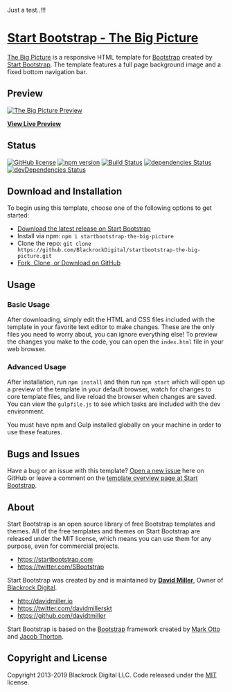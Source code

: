 Just a test..!!!
# [Start Bootstrap - The Big Picture](https://startbootstrap.com/template-overviews/the-big-picture/)

[The Big Picture](http://startbootstrap.com/template-overviews/the-big-picture/) is a responsive HTML template for [Bootstrap](http://getbootstrap.com/) created by [Start Bootstrap](http://startbootstrap.com/). The template features a full page background image and a fixed bottom navigation bar.

## Preview

[![The Big Picture Preview](https://startbootstrap.com/assets/img/templates/the-big-picture.jpg)](https://blackrockdigital.github.io/startbootstrap-the-big-picture/)

**[View Live Preview](https://blackrockdigital.github.io/startbootstrap-the-big-picture/)**

## Status

[![GitHub license](https://img.shields.io/badge/license-MIT-blue.svg)](https://raw.githubusercontent.com/BlackrockDigital/startbootstrap-the-big-picture/master/LICENSE)
[![npm version](https://img.shields.io/npm/v/startbootstrap-the-big-picture.svg)](https://www.npmjs.com/package/startbootstrap-the-big-picture)
[![Build Status](https://travis-ci.org/BlackrockDigital/startbootstrap-the-big-picture.svg?branch=master)](https://travis-ci.org/BlackrockDigital/startbootstrap-the-big-picture)
[![dependencies Status](https://david-dm.org/BlackrockDigital/startbootstrap-the-big-picture/status.svg)](https://david-dm.org/BlackrockDigital/startbootstrap-the-big-picture)
[![devDependencies Status](https://david-dm.org/BlackrockDigital/startbootstrap-the-big-picture/dev-status.svg)](https://david-dm.org/BlackrockDigital/startbootstrap-the-big-picture?type=dev)

## Download and Installation

To begin using this template, choose one of the following options to get started:
* [Download the latest release on Start Bootstrap](https://startbootstrap.com/template-overviews/the-big-picture/)
* Install via npm: `npm i startbootstrap-the-big-picture`
* Clone the repo: `git clone https://github.com/BlackrockDigital/startbootstrap-the-big-picture.git`
* [Fork, Clone, or Download on GitHub](https://github.com/BlackrockDigital/startbootstrap-the-big-picture)

## Usage

### Basic Usage

After downloading, simply edit the HTML and CSS files included with the template in your favorite text editor to make changes. These are the only files you need to worry about, you can ignore everything else! To preview the changes you make to the code, you can open the `index.html` file in your web browser.

### Advanced Usage

After installation, run `npm install` and then run `npm start` which will open up a preview of the template in your default browser, watch for changes to core template files, and live reload the browser when changes are saved. You can view the `gulpfile.js` to see which tasks are included with the dev environment.

You must have npm and Gulp installed globally on your machine in order to use these features.

## Bugs and Issues

Have a bug or an issue with this template? [Open a new issue](https://github.com/BlackrockDigital/startbootstrap-the-big-picture/issues) here on GitHub or leave a comment on the [template overview page at Start Bootstrap](http://startbootstrap.com/template-overviews/the-big-picture/).

## About

Start Bootstrap is an open source library of free Bootstrap templates and themes. All of the free templates and themes on Start Bootstrap are released under the MIT license, which means you can use them for any purpose, even for commercial projects.

* https://startbootstrap.com
* https://twitter.com/SBootstrap

Start Bootstrap was created by and is maintained by **[David Miller](http://davidmiller.io/)**, Owner of [Blackrock Digital](http://blackrockdigital.io/).

* http://davidmiller.io
* https://twitter.com/davidmillerskt
* https://github.com/davidtmiller

Start Bootstrap is based on the [Bootstrap](http://getbootstrap.com/) framework created by [Mark Otto](https://twitter.com/mdo) and [Jacob Thorton](https://twitter.com/fat).

## Copyright and License

Copyright 2013-2019 Blackrock Digital LLC. Code released under the [MIT](https://github.com/BlackrockDigital/startbootstrap-the-big-picture/blob/gh-pages/LICENSE) license.
